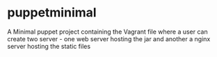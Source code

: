 # puppetminimal
A Minimal puppet project containing the Vagrant file where a user can create two server - one web server hosting the jar and another a nginx server hosting the static files
